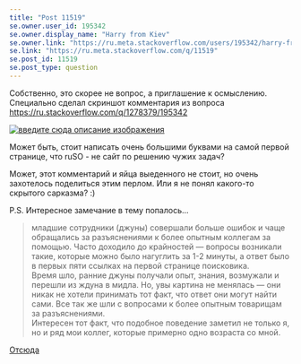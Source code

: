 ```yaml
---
title: "Post 11519"
se.owner.user_id: 195342
se.owner.display_name: "Harry from Kiev"
se.owner.link: "https://ru.meta.stackoverflow.com/users/195342/harry-from-kiev"
se.link: "https://ru.meta.stackoverflow.com/q/11519"
se.post_id: 11519
se.post_type: question
---
```

<p>Собственно, это скорее не вопрос, а приглашение к осмыслению. Специально сделал скриншот комментария из вопроса <a href="https://ru.stackoverflow.com/q/1278379/195342">https://ru.stackoverflow.com/q/1278379/195342</a></p>
<p><a href="https://i.stack.imgur.com/kNkvr.jpg" rel="nofollow noreferrer"><img src="https://i.stack.imgur.com/kNkvr.jpg" alt="введите сюда описание изображения" /></a></p>
<p>Может быть, стоит написать очень большими буквами на самой первой странице, что ruSO - не сайт по решению чужих задач?</p>
<p>Может, этот комментарий и яйца выеденного не стоит, но очень захотелось поделиться этим перлом. Или я не понял какого-то скрытого сарказма? :)</p>
<p>P.S. Интересное замечание в тему попалось...</p>
<blockquote>
<p>младшие сотрудники (джуны) совершали больше ошибок и чаще обращались за разъяснениями к более опытным коллегам за помощью. Часто доходило до крайностей — вопросы возникали такие, которые можно было нагуглить за 1-2 минуты, а ответ было в первых пяти ссылках на первой странице поисковика.<br />
Время шло, ранние джуны получали опыт, знания, возмужали и перешли из ждуна в мидла. Но, увы картина не менялась — они никак не хотели принимать тот факт, что ответ они могут найти сами. Все так же шли с вопросами к более опытным товарищам за разъяснениями.<br />
Интересен тот факт, что подобное поведение заметил не только я, но и ряд мои коллег, которые примерно одно возраста со мной.</p>
</blockquote>
<p><a href="https://habr.com/ru/post/557182/" rel="nofollow noreferrer">Отсюда</a></p>
